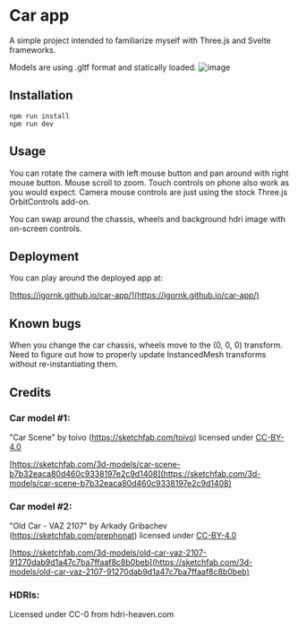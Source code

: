 # Car app

A simple project intended to familiarize myself with Three.js and Svelte frameworks.

Models are using .gltf format and statically loaded.
![image](https://github.com/IgorNK/car-app/assets/117646556/2883e25b-c700-493b-ab84-2cb007a6dbb9)


## Installation
```
npm run install
npm run dev
```
## Usage
You can rotate the camera with left mouse button and pan around with right mouse button.
Mouse scroll to zoom.
Touch controls on phone also work as you would expect.
Camera mouse controls are just using the stock Three.js OrbitControls add-on.

You can swap around the chassis, wheels and background hdri image with on-screen controls.
## Deployment
You can play around the deployed app at:

[https://igornk.github.io/car-app/](https://igornk.github.io/car-app/)
## Known bugs
When you change the car chassis, wheels move to the (0, 0, 0) transform. Need to figure out how to properly update InstancedMesh transforms without re-instantiating them.
## Credits
### Car model #1:
"Car Scene" by toivo (https://sketchfab.com/toivo) licensed under [CC-BY-4.0](http://creativecommons.org/licenses/by/4.0/)

[https://sketchfab.com/3d-models/car-scene-b7b32eaca80d460c9338197e2c9d1408](https://sketchfab.com/3d-models/car-scene-b7b32eaca80d460c9338197e2c9d1408)
### Car model #2:
"Old Car - VAZ 2107" by Arkady Gribachev (https://sketchfab.com/prephonat) licensed under [CC-BY-4.0](http://creativecommons.org/licenses/by/4.0/)

[https://sketchfab.com/3d-models/old-car-vaz-2107-91270dab9d1a47c7ba7ffaaf8c8b0beb](https://sketchfab.com/3d-models/old-car-vaz-2107-91270dab9d1a47c7ba7ffaaf8c8b0beb)
### HDRIs:
Licensed under CC-0 from hdri-heaven.com
